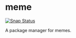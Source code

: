 meme
======

[![Snap Status](https://build.snapcraft.io/badge/kenokenobingo/meme.svg)](https://build.snapcraft.io/user/kenokenobingo/meme)

A package manager for memes.
